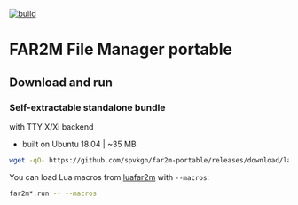[![build](https://github.com/spvkgn/far2m-portable/actions/workflows/build.yml/badge.svg)](https://github.com/spvkgn/far2m-portable/actions/workflows/build.yml)
# FAR2M File Manager portable
## Download and run
### Self-extractable standalone bundle
with TTY X/Xi backend
* built on Ubuntu 18.04 | ~35 MB
```sh
wget -qO- https://github.com/spvkgn/far2m-portable/releases/download/latest/far2m-x86_64.run.tar | tar -xv -C /tmp && /tmp/far2m*.run
```
You can load Lua macros from [luafar2m](https://github.com/shmuz/luafar2m) with `--macros`:
```sh
far2m*.run -- --macros
```
